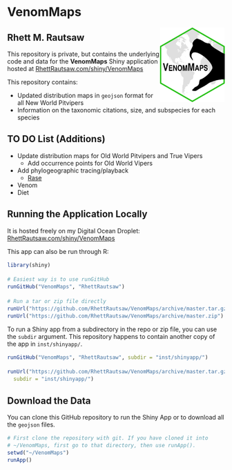 # VenomMaps
<img align="right" src="www/VenomMaps.png" width=150>

## Rhett M. Rautsaw

This repository is private, but contains the underlying code and data for the **VenomMaps** Shiny application hosted at 
[RhettRautsaw.com/shiny/VenomMaps](https://RhettRautsaw.com/shiny/VenomMaps/)

This repository contains:

- Updated distribution maps in `geojson` format for all New World Pitvipers
- Information on the taxonomic citations, size, and subspecies for each species

## TO DO List (Additions)

- Update distribution maps for Old World Pitvipers and True Vipers
  - Add occurrence points for Old World Vipers
- Add phylogeographic tracing/playback
  - [Rase](https://academic.oup.com/sysbio/article/64/6/1059/1669698)
- Venom
- Diet

## Running the Application Locally

It is hosted freely on my Digital Ocean Droplet: 
[RhettRautsaw.com/shiny/VenomMaps](https://RhettRautsaw.com/shiny/VenomMaps/)

This app can also be run through R:

```R
library(shiny)

# Easiest way is to use runGitHub
runGitHub("VenomMaps", "RhettRautsaw")

# Run a tar or zip file directly
runUrl("https://github.com/RhettRautsaw/VenomMaps/archive/master.tar.gz")
runUrl("https://github.com/RhettRautsaw/VenomMaps/archive/master.zip")
```

To run a Shiny app from a subdirectory in the repo or zip file, you can use the `subdir` argument. This repository happens to contain another copy of the app in `inst/shinyapp/`.

```R
runGitHub("VenomMaps", "RhettRautsaw", subdir = "inst/shinyapp/")

runUrl("https://github.com/RhettRautsaw/VenomMaps/archive/master.tar.gz",
  subdir = "inst/shinyapp/")
```

## Download the Data

You can clone this GitHub repository to run the Shiny App or to download all the `geojson` files.

```R
# First clone the repository with git. If you have cloned it into
# ~/VenomMaps, first go to that directory, then use runApp().
setwd("~/VenomMaps")
runApp()
```
